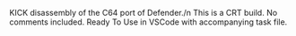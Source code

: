 KICK disassembly of the C64 port of Defender./n
This is a CRT build.
No comments included.
Ready To Use in VSCode with accompanying task file.
